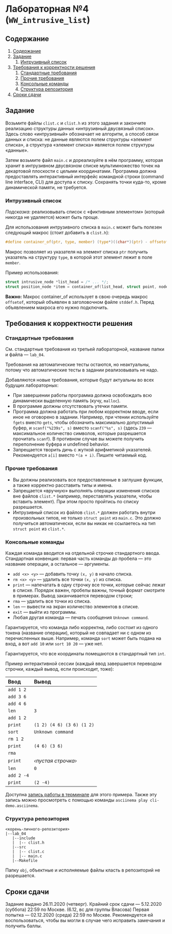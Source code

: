 # Лабораторная №4 (`WW_intrusive_list`)

## Содержание
1. [Содержание](#содержание)
1. [Задание](#задание)
    1. [Интрузивный список](#интрузивный-список)
1. [Требования к корректности решения](#требования-к-корректности-решения)
    1. [Стандартные требования](#стандартные-требования)
    1. [Прочие требования](#прочие-требования)
    1. [Консольные команды](#консольные-команды)
    1. [Структура репозитория](#структура-репозитория)
1. [Сроки сдачи](#сроки-сдачи)

## Задание
Возьмите файлы `clist.c` и `clist.h` из этого задания и закончите
реализацию структуры данных «интрузивный двусвязный список».
Здесь слово «интрузивный» обозначает не алгоритм, а способ связи данных и списка:
не данные являются полем структуры «элемент списка», а структура «элемент списка»
является полем структуры «данные».

Затем возьмите файл `main.c` и дореализуйте в нём программу,
которая хранит в интрузивном двусвязном списке
мультимножество точек на декартовой плоскости с целыми координатами.
Программа должна предоставлять интерактивный интерфейс командной строки
(command line interface, CLI) для доступа к списку.
Сохранять точки куда-то, кроме динамической памяти, не требуется.

### Интрузивный список
*Подсказка:* реализовывать список с «фиктивным элементом» (который никогда
не удаляется) может быть проще.

Для использования интрузивного списка в `main.c` может быть полезен следующий макрос (стоит добавить в `clist.h`):

```c
#define container_of(ptr, type, member) (type*)((char*)(ptr) - offsetof(type, member))
```

Макрос позволяет из указателя на элемент списка `ptr` получить указатель на структуру `type`,
в которой этот элемент лежит в поле `member`.

Пример использования:

```c
struct intrusive_node *list_head = /* ... */;
struct position_node *item = container_of(list_head, struct point, node);
```

**Важно:** Макрос container_of использует в свою очередь макрос `offsetof`, который объявлен в заголовочном файле `stddef.h`. Перед объявлением макроса его нужно подключить. 

## Требования к корректности решения
### Стандартные требования
См. стандартные требования из третьей лабораторной, название папки и файла — `lab_04`.

Требования на автоматические тесты остаются, но неактуальны, потому что автоматические тесты
в задании реализовывать не надо.

Добавляются новые требования, которые будут актуальны во всех будущих лабораторных:

* При завершении работы программа должна освобождать всю динамически выделенную память (кучу, `malloc`).
* В программе должны отсутствовать утечки памяти.
* Программа должна работать при любом корректном вводе, если иное не оговорено в задании.
  Например, при чтении используйте `fgets` вместо `gets`, чтобы обозначить максимально допустимый буфер,
  и `scanf("%239s", s)` вместо `scanf("%s", s)` (здесь `239` — максимальное количество символов,
  которые разрешается прочитать `scanf`).
  В противном случае вы можете получить переполнение буфера и undefined behavior.
* Запрещается творить дичь с жуткой арифметикой указателей.
  Рекомендуется `a[i]` вместо `*(a + i)`.
  Пишите читаемый код.

### Прочие требования
* Вы должны реализовать все предоставленные в заглушке функции,
  а также корректно расставить типы и имена.
* Запрещается «вручную» выполнять операции изменения списков вне 
  файлов `clist.*` (например, переставлять указатели, чтобы вставить элемент).
  При этом просто пройтись по списку разрешается.
* Интрузивный список из файлов `clist.*` должен работать внутри
  произвольных типов, не только `struct point` из `main.c`.
  Это должно получиться автоматически, если вы никак не ссылаетесь
  на тип `struct point` из `clist.*`.

### Консольные команды
Каждая команда вводится на отдельной строчке стандартного ввода.
Стандартная конвенция: первая часть команды до пробела — это название
операции, а остальное — аргументы.

* `add <x> <y>` — добавить точку `(x, y)` в начало списка.
* `rm <x> <y>` — удалить все точки `(x, y)` из списка.
* `print` — напечатать в одну строчку все точки, которые сейчас лежат в списке. Порядок важен, пробелы важны, точный формат смотрите в примерах. Вывод заканчивается переводом строки;
* `rma` — удалить все точки из списка.
* `len` — вывести на экран количество элементов в списке.
* `exit` — выйти из программы.
* Любая другая команда — печать сообщения `Unknown command`.

Гарантируется, что команда либо корректна, либо состоит из одного токена
(название операции), который не совпадает ни с одном из перечисленных выше.
Например, команда `sort` может быть подана на вход,
а вот `add 10` или `sort 10 20` — уже нет.

Гарантируется, что все координаты помещаются в стандартный тип `int`.

Пример интерактивной сессии (каждый ввод завершается переводом строчки, каждый вывод, если происходит, тоже):

| Ввод     | Вывод                   |
|:---      |:---                     |
|`add 1 2` |                         |
|`add 3 6` |                         |
|`add 4 6` |                         |
|`len`     |`3`                      |
|`add 1 2` |                         |
|`print`   |`(1 2) (4 6) (3 6) (1 2)`|
|`sort`    |`Unknown command`        |
|`rm 1 2 ` |                         |
|`print`   |`(4 6) (3 6)`            |
|`rma`     |                         |
|`print`   | *‹пустая строчка›*      |
|`len`     |`0`                      |
|`add 2 -4`|                         |
|`print`   |`(2 -4)`                 |

Доступна [запись работы в терминале](https://asciinema.org/a/BIQKQq5YUsnUh7LUvKekQTT9g) для этого примера.
Также эту запись можно просмотреть с помощью команды `asciinema play cli-demo.asciinema`.

### Структура репозитория
```
<корень-личного-репозитория>
|--lab_04
   |--include
   |  |-- clist.h
   |--src
   |  |-- clist.c
   |  |-- main.c
   |--Makefile
```

Папку `obj`, объектные и исполняемые файлы класть в репозиторий не разрешается.

## Сроки сдачи

Задание выдано 26.11.2020 (четверг).
Крайний срок сдачи — 5.12.2020 (суббота) 22:59 по Москве. (6.12, вс для группы Власова)
Первая попытка — 02.12.2020 (среда) 22:59 по Москве. Рекомендуется ей воспользоваться, чтобы вы могли в случае чего исправить замечания и получить баллы.
